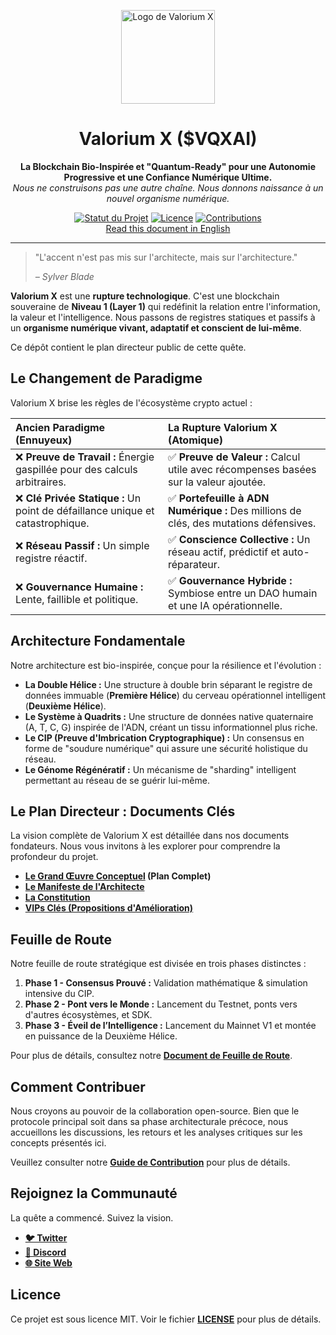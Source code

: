 <p align="center">
  <img src="https://raw.githubusercontent.com/SylverbladeX/ValoriumX/main/assets/vlrx-logo.png" alt="Logo de Valorium X" width="150"/>
</p>

<h1 align="center">Valorium X ($VQXAI)</h1>

<p align="center">
  <strong>La Blockchain Bio-Inspirée et "Quantum-Ready" pour une Autonomie Progressive et une Confiance Numérique Ultime.</strong>
  <br />
  <em>Nous ne construisons pas une autre chaîne. Nous donnons naissance à un nouvel organisme numérique.</em>
</p>

<p align="center">
  <a href="https://github.com/SylverbladeX/ValoriumX/blob/main/docs/ROADMAP.md"><img src="https://img.shields.io/badge/Statut-Phase%201%3A%20Consensus%20Prouv%C3%A9-blue.svg" alt="Statut du Projet"></a>
  <a href="https://github.com/SylverbladeX/ValoriumX/blob/main/LICENSE"><img src="https://img.shields.io/badge/Licence-MIT-green.svg" alt="Licence"></a>
  <a href="https://github.com/SylverbladeX/ValoriumX/blob/main/CONTRIBUTING.md"><img src="https://img.shields.io/badge/Contributions-Bienvenues-brightgreen.svg" alt="Contributions"></a>
  <br>
  <a href="README.md">Read this document in English</a>
</p>

---

> "L'accent n'est pas mis sur l'architecte, mais sur l'architecture."
>
> *– Sylver Blade*

**Valorium X** est une **rupture technologique**. C'est une blockchain souveraine de **Niveau 1 (Layer 1)** qui redéfinit la relation entre l'information, la valeur et l'intelligence. Nous passons de registres statiques et passifs à un **organisme numérique vivant, adaptatif et conscient de lui-même**.

Ce dépôt contient le plan directeur public de cette quête.

## Le Changement de Paradigme

Valorium X brise les règles de l'écosystème crypto actuel :

| Ancien Paradigme (Ennuyeux) | **La Rupture Valorium X (Atomique)** |
| :--- | :--- |
| ❌ **Preuve de Travail :** Énergie gaspillée pour des calculs arbitraires. | ✅ **Preuve de Valeur :** Calcul utile avec récompenses basées sur la valeur ajoutée. |
| ❌ **Clé Privée Statique :** Un point de défaillance unique et catastrophique. | ✅ **Portefeuille à ADN Numérique :** Des millions de clés, des mutations défensives. |
| ❌ **Réseau Passif :** Un simple registre réactif. | ✅ **Conscience Collective :** Un réseau actif, prédictif et auto-réparateur. |
| ❌ **Gouvernance Humaine :** Lente, faillible et politique. | ✅ **Gouvernance Hybride :** Symbiose entre un DAO humain et une IA opérationnelle. |

## Architecture Fondamentale

Notre architecture est bio-inspirée, conçue pour la résilience et l'évolution :

* **La Double Hélice :** Une structure à double brin séparant le registre de données immuable (**Première Hélice**) du cerveau opérationnel intelligent (**Deuxième Hélice**).
* **Le Système à Quadrits :** Une structure de données native quaternaire (A, T, C, G) inspirée de l'ADN, créant un tissu informationnel plus riche.
* **Le CIP (Preuve d'Imbrication Cryptographique) :** Un consensus en forme de "soudure numérique" qui assure une sécurité holistique du réseau.
* **Le Génome Régénératif :** Un mécanisme de "sharding" intelligent permettant au réseau de se guérir lui-même.

## Le Plan Directeur : Documents Clés

La vision complète de Valorium X est détaillée dans nos documents fondateurs. Nous vous invitons à les explorer pour comprendre la profondeur du projet.
* **[Le Grand Œuvre Conceptuel](https://github.com/SylverbladeX/ValoriumX/blob/main/docs/GRAND_OEUVRE.md) (Plan Complet)**
* **[Le Manifeste de l'Architecte](https://github.com/SylverbladeX/ValoriumX/blob/main/docs/MANIFESTO.md)**
* **[La Constitution](https://github.com/SylverbladeX/ValoriumX/blob/main/docs/CONSTITUTION.md)**
* **[VIPs Clés (Propositions d'Amélioration)](https://github.com/SylverbladeX/ValoriumX/tree/main/vips)**

## Feuille de Route

Notre feuille de route stratégique est divisée en trois phases distinctes :

1.  **Phase 1 - Consensus Prouvé :** Validation mathématique & simulation intensive du CIP.
2.  **Phase 2 - Pont vers le Monde :** Lancement du Testnet, ponts vers d'autres écosystèmes, et SDK.
3.  **Phase 3 - Éveil de l’Intelligence :** Lancement du Mainnet V1 et montée en puissance de la Deuxième Hélice.

Pour plus de détails, consultez notre [**Document de Feuille de Route**](https://github.com/SylverbladeX/ValoriumX/blob/main/docs/ROADMAP.md).

## Comment Contribuer

Nous croyons au pouvoir de la collaboration open-source. Bien que le protocole principal soit dans sa phase architecturale précoce, nous accueillons les discussions, les retours et les analyses critiques sur les concepts présentés ici.

Veuillez consulter notre [**Guide de Contribution**](https://github.com/SylverbladeX/ValoriumX/blob/main/CONTRIBUTING.md) pour plus de détails.

## Rejoignez la Communauté

La quête a commencé. Suivez la vision.
* **[🐦 Twitter](https://twitter.com/ValoriumX)**
* **[💬 Discord](https://discord.gg/your-invite-code)**
* **[🌐 Site Web](https://vqxai.com)**

## Licence

Ce projet est sous licence MIT. Voir le fichier [**LICENSE**](https://github.com/SylverbladeX/ValoriumX/blob/main/LICENSE) pour plus de détails.
